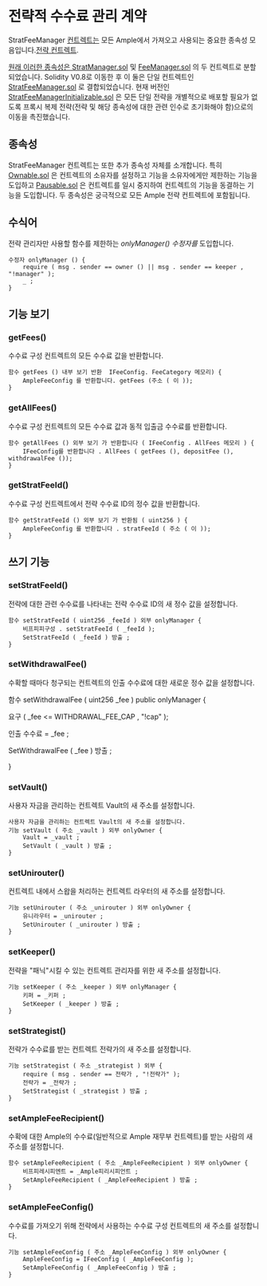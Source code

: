 # 전략적 수수료 관리 계약

StratFeeManager [컨트렉트는](https://github.com/beefyfinance/beefy-contracts/blob/master/contracts/BIFI/strategies/Common/StratFeeManagerInitializable.sol) 모든 Ample에서 가져오고 사용되는 중요한 종속성 모음입니다.[전략 컨트렉트](https://docs.beefy.finance/developer-documentation/strategy-contract).

[원래 이러한 종속성은 StratManager.sol](https://github.com/beefyfinance/beefy-contracts/blob/master/contracts/BIFI/strategies/Common/StratManager.sol) 및 [FeeManager.sol](https://github.com/beefyfinance/beefy-contracts/blob/master/contracts/BIFI/strategies/Common/FeeManager.sol) 의 두 컨트렉트로 분할되었습니다. Solidity V0.8로 이동한 후 이 둘은 단일 컨트렉트인 [StratFeeManager.sol](https://github.com/beefyfinance/beefy-contracts/blob/master/contracts/BIFI/strategies/Common/StratFeeManager.sol) 로 결합되었습니다. 현재 버전인 [StratFeeManagerInitializable.sol](https://github.com/beefyfinance/beefy-contracts/blob/master/contracts/BIFI/strategies/Common/StratFeeManagerInitializable.sol) 은 모든 단일 전략을 개별적으로 배포할 필요가 없도록 프록시 복제 전략(전략 및 해당 종속성에 대한 관련 인수로 초기화해야 함)으로의 이동을 촉진했습니다.

## 종속성

StratFeeManager 컨트렉트는 또한 추가 종속성 자체를 소개합니다. 특히 [Ownable.sol](https://github.com/OpenZeppelin/openzeppelin-contracts/blob/master/contracts/access/Ownable.sol) 은 컨트렉트의 소유자를 설정하고 기능을 소유자에게만 제한하는 기능을 도입하고 [Pausable.sol](https://github.com/OpenZeppelin/openzeppelin-contracts/blob/master/contracts/security/Pausable.sol) 은 컨트렉트를 일시 중지하여 컨트렉트의 기능을 동결하는 기능을 도입합니다. 두 종속성은 궁극적으로 모든 Ample 전략 컨트렉트에 포함됩니다.

## 수식어

전략 관리자만 사용할 함수를 제한하는 _onlyManager() 수정자를_ 도입합니다.

```
수정자 onlyManager () {
    require ( msg . sender == owner () || msg . sender == keeper , "!manager" );   
    _ ;
}

```

## 기능 보기

### getFees()

수수료 구성 컨트렉트의 모든 수수료 값을 반환합니다.

```
함수 getFees () 내부 보기 반환  IFeeConfig. FeeCategory 메모리) {      
    AmpleFeeConfig 를 반환합니다. getFees (주소 ( 이 ));
}
```

### getAllFees()

수수료 구성 컨트렉트의 모든 수수료 값과 동적 입출금 수수료를 반환합니다.

```
함수 getAllFees () 외부 보기 가 반환합니다 ( IFeeConfig . AllFees 메모리 ) {      
    IFeeConfig를 반환합니다 . AllFees ( getFees (), depositFee (), withdrawalFee ());  
}
```

### getStratFeeId()

수수료 구성 컨트렉트에서 전략 수수료 ID의 정수 값을 반환합니다.

```
함수 getStratFeeId () 외부 보기 가 반환됨 ( uint256 ) {      
    AmpleFeeConfig 를 반환합니다 . stratFeeId ( 주소 ( 이 ));
}
```

## 쓰기 기능

### setStratFeeId()

전략에 대한 관련 수수료를 나타내는 전략 수수료 ID의 새 정수 값을 설정합니다.

```
함수 setStratFeeId ( uint256 _feeId ) 외부 onlyManager {  
    비프피피구성 . setStratFeeId ( _feeId );
    SetStratFeeId ( _feeId ) 방출 ; 
}
```

### setWithdrawalFee()

수확할 때마다 청구되는 컨트렉트의 인출 수수료에 대한 새로운 정수 값을 설정합니다.

함수 setWithdrawalFee ( uint256 \_fee ) public onlyManager {&#x20;

&#x20;   요구 ( \_fee <= WITHDRAWAL\_FEE\_CAP , "!cap" );

&#x20;   인출 수수료 = \_fee ;

&#x20;   SetWithdrawalFee ( \_fee ) 방출 ;

}

### setVault()

사용자 자금을 관리하는 컨트렉트 Vault의 새 주소를 설정합니다.

```
사용자 자금을 관리하는 컨트렉트 Vault의 새 주소를 설정합니다.
기능 setVault ( 주소 _vault ) 외부 onlyOwner {  
    Vault = _vault ;
    SetVault ( _vault ) 방출 ; 
}

```

### setUnirouter()

컨트렉트 내에서 스왑을 처리하는 컨트렉트 라우터의 새 주소를 설정합니다.

```
기능 setUnirouter ( 주소 _unirouter ) 외부 onlyOwner {  
    유니라우터 = _unirouter ;
    SetUnirouter ( _unirouter ) 방출 ; 
}
```

### setKeeper()

전략을 "패닉"시킬 수 있는 컨트렉트 관리자를 위한 새 주소를 설정합니다.

```
기능 setKeeper ( 주소 _keeper ) 외부 onlyManager { 
    키퍼 = _키퍼 ;
    SetKeeper ( _keeper ) 방출 ;
}
```

### setStrategist()

전략가 수수료를 받는 컨트렉트 전략가의 새 주소를 설정합니다.

```
기능 setStrategist ( 주소 _strategist ) 외부 {   
    require ( msg . sender == 전략가 , "!전략가" ); 
    전략가 = _전략가 ;
    SetStrategist ( _strategist ) 방출 ; 
}
```

### setAmpleFeeRecipient()

수확에 대한 Ample의 수수료(일반적으로 Ample 재무부 컨트렉트)를 받는 사람의 새 주소를 설정합니다.

```
함수 setAmpleFeeRecipient ( 주소 _AmpleFeeRecipient ) 외부 onlyOwner {  
    비프피레시피엔트 = _Ample피리시피언트 ;
    SetAmpleFeeRecipient ( _AmpleFeeRecipient ) 방출 ; 
}

```

### setAmpleFeeConfig()

수수료를 가져오기 위해 전략에서 사용하는 수수료 구성 컨트렉트의 새 주소를 설정합니다.

```
기능 setAmpleFeeConfig ( 주소 _AmpleFeeConfig ) 외부 onlyOwner {  
    AmpleFeeConfig = IFeeConfig ( _AmpleFeeConfig ); 
    SetAmpleFeeConfig ( _AmpleFeeConfig ) 방출 ; 
}
```
